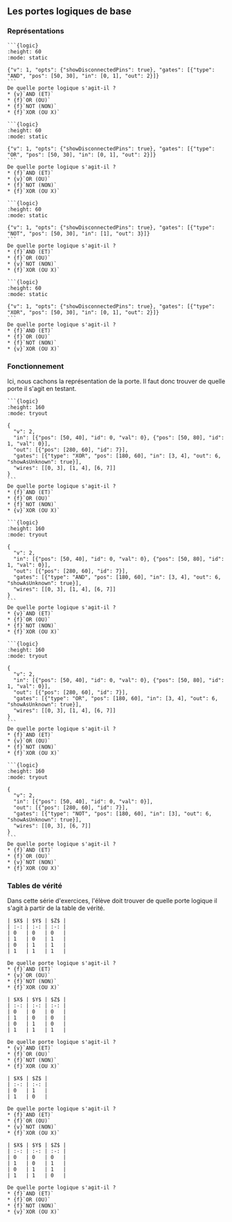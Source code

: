 ## Les portes logiques de base

### Représentations

````{question}
```{logic}
:height: 60
:mode: static

{"v": 1, "opts": {"showDisconnectedPins": true}, "gates": [{"type": "AND", "pos": [50, 30], "in": [0, 1], "out": 2}]}
```
De quelle porte logique s'agit-il ?
* {v}`AND (ET)`
* {f}`OR (OU)`
* {f}`NOT (NON)`
* {f}`XOR (OU X)`
````

````{question}
```{logic}
:height: 60
:mode: static

{"v": 1, "opts": {"showDisconnectedPins": true}, "gates": [{"type": "OR", "pos": [50, 30], "in": [0, 1], "out": 2}]}
```
De quelle porte logique s'agit-il ?
* {f}`AND (ET)`
* {v}`OR (OU)`
* {f}`NOT (NON)`
* {f}`XOR (OU X)`
````

````{question}
```{logic}
:height: 60
:mode: static

{"v": 1, "opts": {"showDisconnectedPins": true}, "gates": [{"type": "NOT", "pos": [50, 30], "in": [1], "out": 3}]}
```
De quelle porte logique s'agit-il ?
* {f}`AND (ET)`
* {f}`OR (OU)`
* {v}`NOT (NON)`
* {f}`XOR (OU X)`
````

````{question}
```{logic}
:height: 60
:mode: static

{"v": 1, "opts": {"showDisconnectedPins": true}, "gates": [{"type": "XOR", "pos": [50, 30], "in": [0, 1], "out": 2}]}
```
De quelle porte logique s'agit-il ?
* {f}`AND (ET)`
* {f}`OR (OU)`
* {f}`NOT (NON)`
* {v}`XOR (OU X)`
````
### Fonctionnement
Ici, nous cachons la représentation de la porte. Il faut donc trouver de quelle porte il s'agit en testant.

````{question}
```{logic}
:height: 160
:mode: tryout

{
  "v": 2,
  "in": [{"pos": [50, 40], "id": 0, "val": 0}, {"pos": [50, 80], "id": 1, "val": 0}],
  "out": [{"pos": [280, 60], "id": 7}],
  "gates": [{"type": "XOR", "pos": [180, 60], "in": [3, 4], "out": 6, "showAsUnknown": true}],
  "wires": [[0, 3], [1, 4], [6, 7]]
}
```
De quelle porte logique s'agit-il ?
* {f}`AND (ET)`
* {f}`OR (OU)`
* {f}`NOT (NON)`
* {v}`XOR (OU X)`
````

````{question}
```{logic}
:height: 160
:mode: tryout

{
  "v": 2,
  "in": [{"pos": [50, 40], "id": 0, "val": 0}, {"pos": [50, 80], "id": 1, "val": 0}],
  "out": [{"pos": [280, 60], "id": 7}],
  "gates": [{"type": "AND", "pos": [180, 60], "in": [3, 4], "out": 6, "showAsUnknown": true}],
  "wires": [[0, 3], [1, 4], [6, 7]]
}
```
De quelle porte logique s'agit-il ?
* {v}`AND (ET)`
* {f}`OR (OU)`
* {f}`NOT (NON)`
* {f}`XOR (OU X)`
````

````{question}
```{logic}
:height: 160
:mode: tryout

{
  "v": 2,
  "in": [{"pos": [50, 40], "id": 0, "val": 0}, {"pos": [50, 80], "id": 1, "val": 0}],
  "out": [{"pos": [280, 60], "id": 7}],
  "gates": [{"type": "OR", "pos": [180, 60], "in": [3, 4], "out": 6, "showAsUnknown": true}],
  "wires": [[0, 3], [1, 4], [6, 7]]
}
```
De quelle porte logique s'agit-il ?
* {f}`AND (ET)`
* {v}`OR (OU)`
* {f}`NOT (NON)`
* {f}`XOR (OU X)`
````

````{question}
```{logic}
:height: 160
:mode: tryout

{
  "v": 2,
  "in": [{"pos": [50, 40], "id": 0, "val": 0}],
  "out": [{"pos": [280, 60], "id": 7}],
  "gates": [{"type": "NOT", "pos": [180, 60], "in": [3], "out": 6, "showAsUnknown": true}],
  "wires": [[0, 3], [6, 7]]
}
```
De quelle porte logique s'agit-il ?
* {f}`AND (ET)`
* {f}`OR (OU)`
* {v}`NOT (NON)`
* {f}`XOR (OU X)`
````

### Tables de vérité
Dans cette série d'exercices, l'élève doit trouver de quelle porte logique il s'agit à partir de la table de vérité.

````{question}
| $X$ | $Y$ | $Z$ |
| :-: | :-: | :-: |
| 0   | 0   | 0   |
| 1   | 0   | 1   |
| 0   | 1   | 1   |
| 1   | 1   | 1   |

De quelle porte logique s'agit-il ?
* {f}`AND (ET)`
* {v}`OR (OU)`
* {f}`NOT (NON)`
* {f}`XOR (OU X)`
````

````{question}
| $X$ | $Y$ | $Z$ |
| :-: | :-: | :-: |
| 0   | 0   | 0   |
| 1   | 0   | 0   |
| 0   | 1   | 0   |
| 1   | 1   | 1   |

De quelle porte logique s'agit-il ?
* {v}`AND (ET)`
* {f}`OR (OU)`
* {f}`NOT (NON)`
* {f}`XOR (OU X)`
````

````{question}
| $X$ | $Z$ |
| :-: | :-: |
| 0   | 1   |
| 1   | 0   |

De quelle porte logique s'agit-il ?
* {f}`AND (ET)`
* {f}`OR (OU)`
* {v}`NOT (NON)`
* {f}`XOR (OU X)`
````

````{question}
| $X$ | $Y$ | $Z$ |
| :-: | :-: | :-: |
| 0   | 0   | 0   |
| 1   | 0   | 1   |
| 0   | 1   | 1   |
| 1   | 1   | 0   |

De quelle porte logique s'agit-il ?
* {f}`AND (ET)`
* {f}`OR (OU)`
* {f}`NOT (NON)`
* {v}`XOR (OU X)`
````


